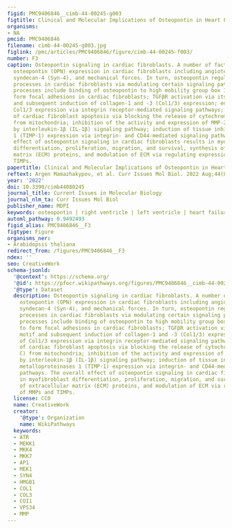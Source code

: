 ```yaml
---
figid: PMC9406846__cimb-44-00245-g003
figtitle: Clinical and Molecular Implications of Osteopontin in Heart Failure
organisms:
- NA
pmcid: PMC9406846
filename: cimb-44-00245-g003.jpg
figlink: /pmc/articles/PMC9406846/figure/cimb-44-00245-f003/
number: F3
caption: Osteopontin signaling in cardiac fibroblasts. A number of factors induce
  osteopontin (OPN) expression in cardiac fibroblasts including angiotensin-II (Ang-II),
  syndecan-4 (Syn-4), and mechanical forces. In turn, osteopontin regulates several
  processes in cardiac fibroblasts via modulating certain signaling pathways. These
  processes include binding of osteopontin to high mobility group box 1 (HMGB1) to
  form focal adhesions in cardiac fibroblasts; TGFβR activation via its SVVYGLR motif
  and subsequent induction of collagen-1 and -3 (Col1/3) expression; enhancement of
  Col1/3 expression via integrin receptor-mediated signaling pathways; inhibition
  of cardiac fibroblast apoptosis via blocking the release of cytochrome C (Cyt C)
  from mitochondria; inhibition of the activity and expression of MMP-2/9 induced
  by interleukin-1β (IL-1β) signaling pathway; induction of tissue inhibitor of metalloproteinases
  1 (TIMP-1) expression via integrin- and CD44-mediated signaling pathways. The overall
  effect of osteopontin signaling in cardiac fibroblasts results in myofibroblast
  differentiation, proliferation, migration, and survival, synthesis of extracellular
  matrix (ECM) proteins, and modulation of ECM via regulating expression of MMPs and
  TIMPs.
papertitle: Clinical and Molecular Implications of Osteopontin in Heart Failure.
reftext: Argen Mamazhakypov, et al. Curr Issues Mol Biol. 2022 Aug;44(8):3573-3597.
year: '2022'
doi: 10.3390/cimb44080245
journal_title: Current Issues in Molecular Biology
journal_nlm_ta: Curr Issues Mol Biol
publisher_name: MDPI
keywords: osteopontin | right ventricle | left ventricle | heart failure
automl_pathway: 0.9492493
figid_alias: PMC9406846__F3
figtype: Figure
organisms_ner:
- Arabidopsis thaliana
redirect_from: /figures/PMC9406846__F3
ndex: ''
seo: CreativeWork
schema-jsonld:
  '@context': https://schema.org/
  '@id': https://pfocr.wikipathways.org/figures/PMC9406846__cimb-44-00245-g003.html
  '@type': Dataset
  description: Osteopontin signaling in cardiac fibroblasts. A number of factors induce
    osteopontin (OPN) expression in cardiac fibroblasts including angiotensin-II (Ang-II),
    syndecan-4 (Syn-4), and mechanical forces. In turn, osteopontin regulates several
    processes in cardiac fibroblasts via modulating certain signaling pathways. These
    processes include binding of osteopontin to high mobility group box 1 (HMGB1)
    to form focal adhesions in cardiac fibroblasts; TGFβR activation via its SVVYGLR
    motif and subsequent induction of collagen-1 and -3 (Col1/3) expression; enhancement
    of Col1/3 expression via integrin receptor-mediated signaling pathways; inhibition
    of cardiac fibroblast apoptosis via blocking the release of cytochrome C (Cyt
    C) from mitochondria; inhibition of the activity and expression of MMP-2/9 induced
    by interleukin-1β (IL-1β) signaling pathway; induction of tissue inhibitor of
    metalloproteinases 1 (TIMP-1) expression via integrin- and CD44-mediated signaling
    pathways. The overall effect of osteopontin signaling in cardiac fibroblasts results
    in myofibroblast differentiation, proliferation, migration, and survival, synthesis
    of extracellular matrix (ECM) proteins, and modulation of ECM via regulating expression
    of MMPs and TIMPs.
  license: CC0
  name: CreativeWork
  creator:
    '@type': Organization
    name: WikiPathways
  keywords:
  - ATR
  - MEKK1
  - MKK4
  - MKK7
  - AP1
  - MEK1
  - SYN4
  - HMGB1
  - COL1
  - COL3
  - COI1
  - VPS34
  - MMP
---
```

